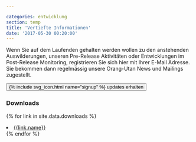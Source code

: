 ```yaml
---

categories: entwicklung
section: temp
title: 'Vertiefte Informationen'
date: '2017-05-30 00:20:00'
---
```

Wenn Sie auf dem Laufenden gehalten werden wollen zu den anstehenden Auswilderungen, unseren Pre-Release Aktivitäten oder Entwicklungen im Post-Release Monitoring, registrieren Sie sich hier mit Ihrer E-Mail Adresse. Sie bekommen dann regelmässig unsere Orang-Utan News und Mailings zugestellt.  

<div class="action-buttons text-center space-above">
    <a href="{{site.mailchimpURL}}" target="_blank">
        <button class="bos-button space-left">{% include svg_icon.html name="signup" %} <span>updates erhalten</span></button>
    </a>
</div>

### Downloads

{% for link in site.data.downloads %}
<li>
<a href="uploads/{{link.link}}" target="_blank">
{{link.name}}
</a>
</li>
{% endfor %}